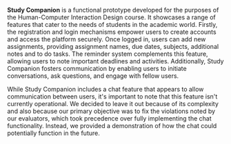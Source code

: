 
**Study Companion** is a functional prototype developed for the purposes of the Human-Computer Interaction Design course. It showcases a range of features  that cater to the needs of students in the academic world. Firstly, the registration and login mechanisms empower users to create accounts and access the platform securely. Once logged in, users can add new assignments, providing assignment names, due dates, subjects, additional notes and to do tasks. The reminder system complements this feature, allowing users to note important deadlines and activities. Additionally, Study Companion fosters communication by enabling users to initiate conversations, ask questions, and engage with fellow users. 

While Study Companion includes a chat feature that appears to allow communication between users, it's important to note that this feature isn't currently operational. We decided to leave it out because of its complexity and also because our primary objective was to fix the violations noted by our evaluators, which took precedence over fully implementing the chat functionality. Instead, we provided a demonstration of how the chat could potentially function in the future.
